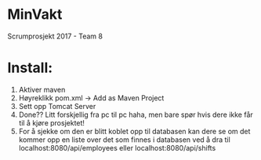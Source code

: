 # MinVakt
Scrumprosjekt 2017 - Team 8

# Install:
1. Aktiver maven
2. Høyreklikk pom.xml -> Add as Maven Project
3. Sett opp Tomcat Server
4. Done?? Litt forskjellig fra pc til pc haha, men bare spør hvis dere ikke får til å kjøre prosjektet!
5. For å sjekke om den er blitt koblet opp til databasen kan dere se om det kommer opp en liste over det som finnes i databasen ved å dra til localhost:8080/api/employees eller localhost:8080/api/shifts

